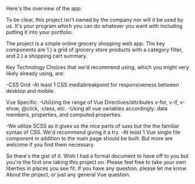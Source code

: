 Here's the overview of the app:

To be clear, this project isn't owned by the company nor will it be used by us. It's your program which you can do whatever you want with including putting it into your portfolio.

The project is a simple online grocery shopping web app. The key components are 1.) a grid of grocery store products with a category filter, and 2.) a shopping cart summary. 

<!-- I've attached a json file with the set of grocery items. Your job here would be to fill in the price,  -->
<!-- and find a good image, optimize it for web, if necessary. -->

<!-- With this json file you will populate these individual product components each with a product that contains: 
title, category, price, and imageUrl. The product component will display the title, price, and image.  -->
<!-- And in addition, an "Add to Cart" button that adds it.  -->
<!-- The category filter will be a simple drop down select element with the specified categories. The displayed grid will dynamically update to changing this category. -->

<!-- For the cart summary, a simple 4 column table for Item's title, quantity, price, and delete button/icon. -->
<!-- Below the items will be a few computed properties for the subtotal, tax amount, and grand total. Again, all dynamically updating.  -->
<!-- For displaying the cart, have it assume 25% of the right side of the screen. Leaving the other 75% to the grid. -->

Key Technology Choices that we'd recommend using, which you might very likely already using, are:
<!-- -Flexbox -->
-CSS Grid
-At least 1 CSS mediabreakpoint for responsiveness between desktop and mobile.
<!-- -Nuxt.js -> boilerplate / platform for creating a vue app. -->
Vue Specific:
-Utilizing the range of Vue Directives/attributes v-for, v-if, v-show, @click, :class, etc.
-Using all vue variables accordingly: data members, properties, and computed properties.
<!-- -Use this.$emit() to communication information up to parent -->
-We utilize SCSS as it gives us the nice parts of sass but the the familiar syntax of CSS. We'd recommend giving it a try.
-At least 1 Vue single file component in addition to the main page should be built. But more are welcome if you find them necessary.

So there's the gist of it. Wish I had a formal document to have off to you but you're the first one taking this project on.
Please feel free to take your own liberties in places you see fit. If you have any question, please let me know. About the project, or just any general Vue question.

